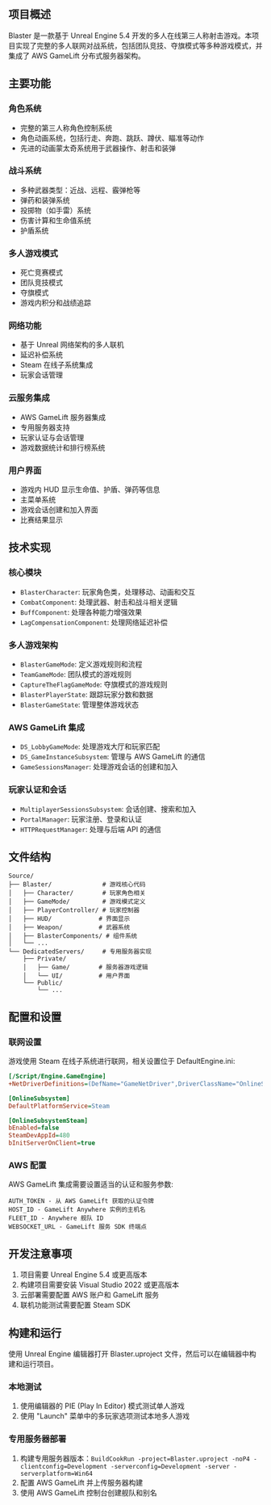 ## 项目概述

Blaster 是一款基于 Unreal Engine 5.4 开发的多人在线第三人称射击游戏。本项目实现了完整的多人联网对战系统，包括团队竞技、夺旗模式等多种游戏模式，并集成了 AWS GameLift 分布式服务器架构。

## 主要功能

### 角色系统
- 完整的第三人称角色控制系统
- 角色动画系统，包括行走、奔跑、跳跃、蹲伏、瞄准等动作
- 先进的动画蒙太奇系统用于武器操作、射击和装弹

### 战斗系统
- 多种武器类型：近战、远程、霰弹枪等
- 弹药和装弹系统
- 投掷物（如手雷）系统
- 伤害计算和生命值系统
- 护盾系统

### 多人游戏模式
- 死亡竞赛模式
- 团队竞技模式
- 夺旗模式
- 游戏内积分和战绩追踪

### 网络功能
- 基于 Unreal 网络架构的多人联机
- 延迟补偿系统
- Steam 在线子系统集成
- 玩家会话管理

### 云服务集成
- AWS GameLift 服务器集成
- 专用服务器支持
- 玩家认证与会话管理
- 游戏数据统计和排行榜系统

### 用户界面
- 游戏内 HUD 显示生命值、护盾、弹药等信息
- 主菜单系统
- 游戏会话创建和加入界面
- 比赛结果显示

## 技术实现

### 核心模块
- `BlasterCharacter`: 玩家角色类，处理移动、动画和交互
- `CombatComponent`: 处理武器、射击和战斗相关逻辑
- `BuffComponent`: 处理各种能力增强效果
- `LagCompensationComponent`: 处理网络延迟补偿

### 多人游戏架构
- `BlasterGameMode`: 定义游戏规则和流程
- `TeamGameMode`: 团队模式的游戏规则
- `CaptureTheFlagGameMode`: 夺旗模式的游戏规则
- `BlasterPlayerState`: 跟踪玩家分数和数据
- `BlasterGameState`: 管理整体游戏状态

### AWS GameLift 集成
- `DS_LobbyGameMode`: 处理游戏大厅和玩家匹配
- `DS_GameInstanceSubsystem`: 管理与 AWS GameLift 的通信
- `GameSessionsManager`: 处理游戏会话的创建和加入

### 玩家认证和会话
- `MultiplayerSessionsSubsystem`: 会话创建、搜索和加入
- `PortalManager`: 玩家注册、登录和认证
- `HTTPRequestManager`: 处理与后端 API 的通信

## 文件结构

```
Source/
├── Blaster/              # 游戏核心代码
│   ├── Character/        # 玩家角色相关
│   ├── GameMode/         # 游戏模式定义
│   ├── PlayerController/ # 玩家控制器
│   ├── HUD/             # 界面显示
│   ├── Weapon/          # 武器系统
│   ├── BlasterComponents/ # 组件系统
│   └── ...
└── DedicatedServers/     # 专用服务器实现
    ├── Private/
    │   ├── Game/        # 服务器游戏逻辑
    │   └── UI/          # 用户界面
    └── Public/
        └── ...
```

## 配置和设置

### 联网设置
游戏使用 Steam 在线子系统进行联网，相关设置位于 DefaultEngine.ini:

```ini
[/Script/Engine.GameEngine]
+NetDriverDefinitions=(DefName="GameNetDriver",DriverClassName="OnlineSubsystemSteam.SteamNetDriver",DriverClassNameFallback="OnlineSubsystemUtils.IpNetDriver")

[OnlineSubsystem]
DefaultPlatformService=Steam

[OnlineSubsystemSteam]
bEnabled=false
SteamDevAppId=480
bInitServerOnClient=true
```

### AWS 配置
AWS GameLift 集成需要设置适当的认证和服务参数:

```
AUTH_TOKEN - 从 AWS GameLift 获取的认证令牌
HOST_ID - GameLift Anywhere 实例的主机名
FLEET_ID - Anywhere 舰队 ID
WEBSOCKET_URL - GameLift 服务 SDK 终端点
```

## 开发注意事项

1. 项目需要 Unreal Engine 5.4 或更高版本
2. 构建项目需要安装 Visual Studio 2022 或更高版本
3. 云部署需要配置 AWS 账户和 GameLift 服务
4. 联机功能测试需要配置 Steam SDK

## 构建和运行

使用 Unreal Engine 编辑器打开 Blaster.uproject 文件，然后可以在编辑器中构建和运行项目。

### 本地测试

1. 使用编辑器的 PIE (Play In Editor) 模式测试单人游戏
2. 使用 "Launch" 菜单中的多玩家选项测试本地多人游戏

### 专用服务器部署

1. 构建专用服务器版本：`BuildCookRun -project=Blaster.uproject -noP4 -clientconfig=Development -serverconfig=Development -server -serverplatform=Win64`
2. 配置 AWS GameLift 并上传服务器构建
3. 使用 AWS GameLift 控制台创建舰队和别名
